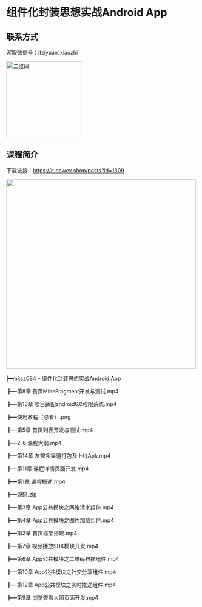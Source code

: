 # 组件化封装思想实战Android App

## 联系方式

客服微信号：itziyuan_xiaozhi

<img src="https://ziyuanyun.oss-cn-guangzhou.aliyuncs.com/common/20240614073449/666b82192834a.jpg" width="200" height="200" alt="二维码">

## 课程简介

下载链接：https://it.bcwex.shop/posts?id=1309

<img src="https://ziyuanyun.oss-cn-guangzhou.aliyuncs.com/yun/20240515153701/6644661d067c6.jpg" width="500" alt="">

  ┣━mksz084 &#8211; 组件化封装思想实战Android App

 ┣━第8章 首页MineFragment开发与测试.mp4

 ┣━第13章 项目适配android6.0权限系统.mp4

 ┣━使用教程（必看）.png

 ┣━第5章 首页列表开发与测试.mp4

 ┣━2-6 课程大纲.mp4

 ┣━第14章 友盟多渠道打包及上线Apk.mp4

 ┣━第11章 课程详情页面开发.mp4

 ┣━第1章 课程概述.mp4

 ┣━源码.zip

 ┣━第3章 App公共模块之网络请求组件.mp4

 ┣━第4章 App公共模块之图片加载组件.mp4

 ┣━第2章 首页框架搭建.mp4

 ┣━第7章 视频播放SDK模块开发.mp4

 ┣━第6章 App公共模块之二维码扫描组件.mp4

 ┣━第10章 App公共模块之社交分享组件.mp4

 ┣━第12章 App公共模块之实时推送组件.mp4

 ┣━第9章 浏览查看大图页面开发.mp4

  